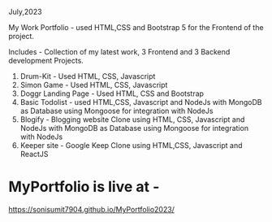 July,2023

My Work Portfolio - used HTML,CSS and Bootstrap 5 for the Frontend of the project.

Includes - Collection of my latest work, 3 Frontend and 3 Backend development Projects.
1. Drum-Kit - Used HTML, CSS, Javascript
2. Simon Game - Used HTML, CSS, Javascript
3. Doggr Landing Page - Used HTML, CSS and Bootstrap
4. Basic Todolist - used HTML,CSS, Javascript and NodeJs with MongoDB as Database using Mongoose for integration with NodeJs
5. Blogify - Blogging website Clone using HTML, CSS, Javascript and NodeJs with MongoDB as Database using Mongoose for integration with NodeJs
6. Keeper site - Google Keep Clone using HTML,CSS, Javascript and ReactJS

# MyPortfolio is live at - 

https://sonisumit7904.github.io/MyPortfolio2023/
